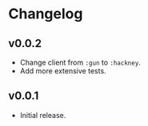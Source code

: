 # Changelog

## v0.0.2

- Change client from `:gun` to `:hackney`.
- Add more extensive tests.


## v0.0.1

- Initial release.